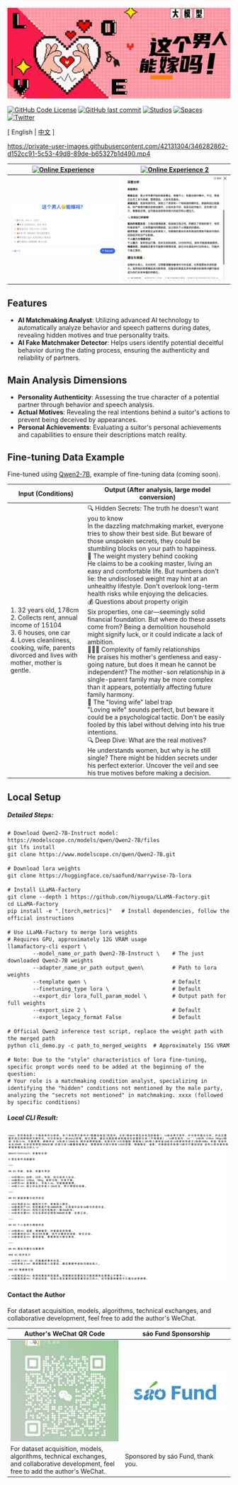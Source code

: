 ![# MarryWise](assets/这个男人能嫁吗.jpg)
<!-- <img src="assets/这个男人能嫁吗.jpg" width="900" alt="# MarryWise"> -->

<!-- [![GitHub Repo stars](https://img.shields.io/github/stars/saofund/marrywise-llm?style=social)](https://github.com/saofund/marrywise-llm/stargazers) -->
[![GitHub Code License](https://img.shields.io/github/license/saofund/marrywise-llm)](LICENSE)
[![GitHub last commit](https://img.shields.io/github/last-commit/saofund/marrywise-llm)](https://github.com/saofund/marrywise-llm/commits/main)
[![Studios](https://img.shields.io/badge/ModelScope-Open%20in%20ModelScope-blue)](https://www.modelscope.cn/models/saofund/marrywise-7b-lora)
[![Spaces](https://img.shields.io/badge/🤗-Open%20in%20huggingface-blue)](https://huggingface.co/saofund/marrywise-7b-lora)
[![Twitter](https://img.shields.io/twitter/follow/sáofund)](https://x.com/976582772Wyt)

\[ English | [中文](README_zh.md) \]

https://private-user-images.githubusercontent.com/42131304/346282862-d152cc91-5c53-49d8-89de-b65327b1d490.mp4

<!-- **MarryWise: AI-Driven Matchmaking Analysis Tool** -->

| [![Online Experience](https://img.shields.io/badge/Online%20Experience-Can%20He%20Marry%20.com-blue)](https://xn--ciqpnj1l70hxw9az0oyqy.com/) | [![Online Experience 2](https://img.shields.io/badge/Online%20Experience2-Visit-blue)](https://can-he-marry.com/) |
|---|---|
| [![Product 1](assets/product1.png)](https://can-he-marry.com/) | [![Product 2](assets/product3.png)](https://can-he-marry.com/) |


## Features

- **AI Matchmaking Analyst**: Utilizing advanced AI technology to automatically analyze behavior and speech patterns during dates, revealing hidden motives and true personality traits.
- **AI Fake Matchmaker Detector**: Helps users identify potential deceitful behavior during the dating process, ensuring the authenticity and reliability of partners.

## Main Analysis Dimensions

- **Personality Authenticity**: Assessing the true character of a potential partner through behavior and speech analysis.
- **Actual Motives**: Revealing the real intentions behind a suitor's actions to prevent being deceived by appearances.
- **Personal Achievements**: Evaluating a suitor's personal achievements and capabilities to ensure their descriptions match reality.

## Fine-tuning Data Example
Fine-tuned using [Qwen2-7B](https://qwen.readthedocs.io/en/latest/getting_started/quickstart.html), example of fine-tuning data (coming soon).

| Input (Conditions)                                                                                                                       | Output (After analysis, large model conversion)                                                                                                                                                                                                                                                                                                                                                                                                                                                                                                                                                                                                                                                                                                                                                                                                                                                                                                             |
| ------------------------------------------------------------------------------------------------------------------------------------------ | ---------------------------------------------------------------------------------------------------------------------------------------------------------------------------------------------------------------------------------------------------------------------------------------------------------------------------------------------------------------------------------------------------------------------------------------------------------------------------------------------------------------------------------------------------------------------------------------------------------------------------------------------------------------------------------------------------------------------------------------------------------------------------------------------------------------------------------------------------------------------------------------------------------------------------------------- |
| 1. 32 years old, 178cm  <br> 2. Collects rent, annual income of 15104  <br> 3. 6 houses, one car  <br> 4. Loves cleanliness, cooking, wife, parents divorced and lives with mother, mother is gentle. | 🔍 Hidden Secrets: The truth he doesn't want you to know <br> In the dazzling matchmaking market, everyone tries to show their best side. But beware of those unspoken secrets, they could be stumbling blocks on your path to happiness. <br> 🍳 The weight mystery behind cooking <br> He claims to be a cooking master, living an easy and comfortable life. But numbers don't lie: the undisclosed weight may hint at an unhealthy lifestyle. Don't overlook long-term health risks while enjoying the delicacies. <br> 💰 Questions about property origin <br> Six properties, one car—seemingly solid financial foundation. But where do these assets come from? Being a demolition household might signify luck, or it could indicate a lack of ambition. <br> 👨‍👩‍👦 Complexity of family relationships <br> He praises his mother's gentleness and easy-going nature, but does it mean he cannot be independent? The mother-son relationship in a single-parent family may be more complex than it appears, potentially affecting future family harmony. <br> 💍 The "loving wife" label trap <br> "Loving wife" sounds perfect, but beware it could be a psychological tactic. Don't be easily fooled by this label without delving into his true intentions. <br> 🔍 Deep Dive: What are the real motives? <br> He understands women, but why is he still single? There might be hidden secrets under his perfect exterior. Uncover the veil and see his true motives before making a decision. |

## Local Setup

##### Detailed Steps:

```shell
# Download Qwen2-7B-Instruct model: https://modelscope.cn/models/qwen/Qwen2-7B/files
git lfs install
git clone https://www.modelscope.cn/qwen/Qwen2-7B.git

# Download lora weights
git clone https://huggingface.co/saofund/marrywise-7b-lora

# Install LLaMA-Factory
git clone --depth 1 https://github.com/hiyouga/LLaMA-Factory.git    
cd LLaMA-Factory
pip install -e ".[torch,metrics]"   # Install dependencies, follow the official instructions

# Use LLaMA-Factory to merge lora weights
# Requires GPU, approximately 12G VRAM usage
llamafactory-cli export \
        --model_name_or_path Qwen2-7B-Instruct \    # The just downloaded Qwen2-7B weights
        --adapter_name_or_path output_qwen\         # Path to lora weights
        --template qwen \                           # Default
        --finetuning_type lora \                    # Default
        --export_dir lora_full_param_model \        # Output path for full weights
        --export_size 2 \                           # Default
        --export_legacy_format False                # Default

# Official Qwen2 inference test script, replace the weight path with the merged path
python cli_demo.py -c path_to_merged_weights  # Approximately 15G VRAM

# Note: Due to the "style" characteristics of lora fine-tuning, specific prompt words need to be added at the beginning of the question:
# Your role is a matchmaking condition analyst, specializing in identifying the "hidden" conditions not mentioned by the male party, analyzing the "secrets not mentioned" in matchmaking. xxxx (followed by specific conditions)

```
##### Local CLI Result:
<img src="assets/sft_demo.png" width="500" alt="CLI Result">

#### Contact the Author

For dataset acquisition, models, algorithms, technical exchanges, and collaborative development, feel free to add the author's WeChat.

| Author's WeChat QR Code | sáo Fund Sponsorship |
|---|---|
| ![Author's WeChat QR Code](assets/Wechat.jpeg) | ![sáo Fund Logo](assets/saofund2.png) |
| For dataset acquisition, models, algorithms, technical exchanges, and collaborative development, feel free to add the author's WeChat. | Sponsored by sáo Fund, thank you. |
